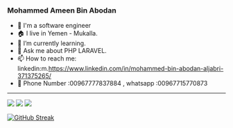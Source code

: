 ### Mohammed Ameen Bin Abodan

- 👋 I'm a software engineer
- 🏠 I live in Yemen - Mukalla.
- 🌱 I’m currently learning.
- 💬 Ask me about PHP LARAVEL.
- 📫 How to reach me: linkedin:m.https://www.linkedin.com/in/mohammed-bin-abodan-aljabri-371375265/
- 📱 Phone Number :00967777837884 , whatsapp :00967715770873
  

<hr/>
<img src="https://github-readme-stats.vercel.app/api?username=Mohammed-Abodan-Jabri&count_private=true&show_icons=true&hide_title=true" />
<img src="https://github-profile-trophy.vercel.app/?username=Mohammed-Abodan-Jabri&theme=flat&no-frame=true&margin-w=30" />
<img src="https://github-readme-stats.vercel.app/api/top-langs/?username=Mohammed-Abodan-Jabri&hide_title=true&layout=compact" />

[![GitHub Streak](https://github-readme-streak-stats.herokuapp.com?user=Mohammed-Abodan-Jabri&theme=gruvbox_duo&hide_border=true)](https://github.com/Mohammed-Abodan-Jabri)
